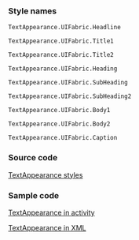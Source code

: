 ### Style names

`TextAppearance.UIFabric.Headline`

`TextAppearance.UIFabric.Title1`

`TextAppearance.UIFabric.Title2`

`TextAppearance.UIFabric.Heading`

`TextAppearance.UIFabric.SubHeading`

`TextAppearance.UIFabric.SubHeading2`

`TextAppearance.UIFabric.Body1`

`TextAppearance.UIFabric.Body2`

`TextAppearance.UIFabric.Caption`

### Source code

[TextAppearance styles](https://github.com/OfficeDev/ui-fabric-android/blob/master/OfficeUIFabric/src/main/res/values/styles_font.xml)

### Sample code

[TextAppearance in activity](https://github.com/OfficeDev/ui-fabric-android/blob/master/OfficeUIFabric.Demo/src/main/java/com/microsoft/officeuifabricdemo/demos/TypographyActivity.kt)

[TextAppearance in XML](https://github.com/OfficeDev/ui-fabric-android/blob/master/OfficeUIFabric.Demo/src/main/res/layout/activity_typography.xml)
